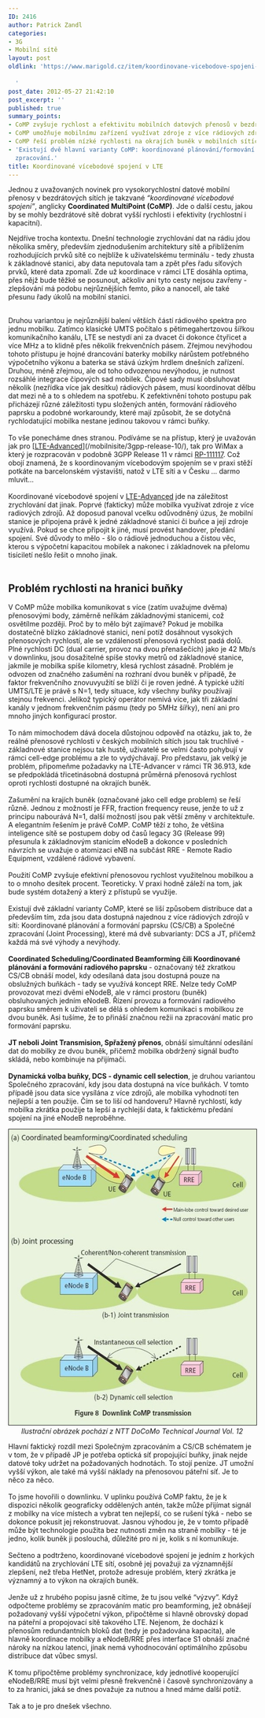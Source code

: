 ```yaml
---
ID: 2416
author: Patrick Zandl
categories:
- 3G
- Mobilní sítě
layout: post
oldlink: 'https://www.marigold.cz/item/koordinovane-vicebodove-spojeni-v-lte

  '
post_date: 2012-05-27 21:42:10
post_excerpt: ''
published: true
summary_points:
- CoMP zvyšuje rychlost a efektivitu mobilních datových přenosů v bezdrátových sítích.
- CoMP umožňuje mobilnímu zařízení využívat zdroje z více rádiových zdrojů současně.
- CoMP řeší problém nízké rychlosti na okrajích buněk v mobilních sítích.
- 'Existují dvě hlavní varianty CoMP: koordinované plánování/formování paprsku a společné
  zpracování.'
title: Koordinované vícebodové spojení v LTE
---
```


<p>Jednou z uvažovaných novinek pro vysokorychlostní datové mobilní přenosy v bezdrátových sítích je takzvané<em> “koordinované vícebodové spojení”</em>, anglicky <strong>Coordinated MultiPoint (CoMP)</strong>. Jde o další cestu, jakou by se mohly bezdrátové sítě dobrat vyšší rychlosti i efektivity (rychlostní i kapacitní).</p>


<!--more-->

<p>Nejdříve trocha kontextu. Dnešní technologie zrychlování dat na rádiu jdou několika směry, především zjednodušením architektury sítě a přiblížením rozhodujících prvků sítě co nejblíže k uživatelskému terminálu - tedy zhusta k základnové stanici, aby data neputovala tam a zpět přes řadu síťových prvků, které data zpomalí. Zde už koordinace v rámci LTE dosáhla optima, přes nějž bude těžké se posunout, ačkoliv ani tyto cesty nejsou zavřeny - zlepšování má podobu nejrůznějších femto, piko a nanocell, ale také přesunu řady úkolů na mobilní stanici. <br />

<br />Druhou variantou je nejrůznější balení větších částí rádiového spektra pro jednu mobilku. Zatímco klasické UMTS počítalo s pětimegahertzovou šířkou komunikačního kanálu, LTE se nestydí ani za dvacet či dokonce čtyřicet a více MHz a to klidně přes několik frekvenčních pásem. Zřejmou nevýhodou tohoto přístupu je hojné drancování baterky mobilky nárůstem potřebného výpočetního výkonu a baterka se stává úzkým hrdlem dnešních zařízení. Druhou, méně zřejmou, ale od toho odvozenou nevýhodou, je nutnost rozsáhlé integrace čipových sad mobilek. Čipové sady musí obsluhovat několik (nezřídka více jak desítku) rádiových pásem, musí koordinovat dělbu dat mezi ně a to s ohledem na spotřebu. K zefektivnění tohoto postupu pak přicházejí různé záležitosti typu složených antén, formování rádiového paprsku a podobné workaroundy, které mají způsobit, že se dotyčná rychlodatující mobilka nestane jedinou takovou v rámci buňky.<br /><br />To vše ponecháme dnes stranou. Podíváme se na přístup, který je uvažován jak pro [[LTE-Advanced](/mobilnisite/3gpp-release-10/)](/mobilnisite/3gpp-release-10/), tak pro WiMax a který je rozpracován v podobně 3GPP Release 11 v rámci <a href="http://www.3gpp.org/ftp/tsg_ran/TSG_RAN../TSGR_53/Docs/RP-111117.zip">RP-111117</a>. Což obojí znamená, že s koordinovaným vícebodovým spojením se v praxi stěží potkáte na barcelonském výstavišti, natož v LTE síti a v Česku … darmo mluvit... <br /><br />Koordinované vícebodové spojení v [LTE-Advanced](/mobilnisite/3gpp-release-10/) jde na záležitost zrychlování dat jinak. Poprvé (fakticky) může mobilka využívat zdroje z více radiových zdrojů. Až doposud panoval vcelku odůvodněný úzus, že mobilní stanice je připojena právě k jedné základnové stanici či buňce a její zdroje využívá. Pokud se chce připojit k jiné, musí provést handover, předání spojení. Své důvody to mělo - šlo o rádiově jednoduchou a čistou věc, kterou s výpočetní kapacitou mobilek a nakonec i základnovek na přelomu tisíciletí nešlo řešit o mnoho jinak.<br /><br /></p>

<h2>Problém rychlosti na hranici buňky</h2>
<p>V CoMP může mobilka komunikovat s více (zatím uvažujme dvěma) přenosovými body, záměrně neříkám základnovými stanicemi, což osvětílme později. Proč by to mělo být zajímavé? Pokud je mobilka dostatečně blízko základnové stanici, není potíž dosáhnout vysokých přenosových rychlostí, ale se vzdáleností přenosová rychlost padá dolů. Plné rychlosti DC (dual carrier, provoz na dvou přenašečích) jako je 42 Mb/s v downlinku, jsou dosažitelné spíše stovky metrů od základnové stanice, jakmile je mobilka spíše kilometry, klesá rychlost zásadně. Problém je odvozen od značného zašumění na rozhraní dvou buněk v případě, že faktor frekvenčního znovuvyužití se blíží či je roven jedné. A typické užití UMTS/LTE je právě s N=1, tedy situace, kdy všechny buňky používají stejnou frekvenci. Jelikož typický operátor nemívá více, jak tři základní kanály v jednom frekvenčním pásmu (tedy po 5MHz šířky), není ani pro mnoho jiných konfigurací prostor. <br /><br />To nám mimochodem dává docela důstojnou odpověď na otázku, jak to, že reálné přenosové rychlosti v českých mobilních sítích jsou tak truchlivé - základnové stanice nejsou tak hustě, uživatelé se velmi často pohybují v rámci cell-edge problému a zle to vydýchávají. Pro představu, jak velký je problém, připomeňme požadavky na LTE-Advancer v rámci TR 36.913, kde se předpokládá třicetinásobná dostupná průměrná přenosová rychlost oproti rychlosti dostupné na okrajích buněk. <br /><br />Zašumění na krajích buněk (označované jako cell edge problem) se řeší různě. Jednou z možností je FFR, fraction frequency reuse, jenže to už z principu nabourává N=1, další možností jsou pak větší změny v architektuře. A elegantním řešením je právě CoMP. CoMP těží z toho, že většina inteligence sítě se postupem doby od časů legacy 3G (Release 99) přesunula k základnovým stanicím eNodeB a dokonce v posledních návrzích se uvažuje o atomizaci eNB na subčást RRE - Remote Radio Equipment, vzdálené rádiové vybavení. <br /><br />Použití CoMP zvyšuje efektivní přenosovou rychlost využitelnou mobilkou a to o mnoho desítek procent. Teoreticky. V praxi hodně záleží na tom, jak bude systém dotažený a který z přístupů se využije. <br /><br />Existují dvě základní varianty CoMP, které se liší způsobem distribuce dat a především tím, zda jsou data dostupná najednou z více rádiových zdrojů v síti: Koordinované plánování a formování paprsku (CS/CB) a Společné zpracování (Joint Processing), které má dvě subvarianty: DCS a JT, přičemž každá má své výhody a nevýhody. <br /><br /><strong>Coordinated Scheduling/Coordinated Beamforming čili Koordinované plánování a formování radiového paprsku</strong> - označovaný též zkratkou CS/CB obnáší model, kdy odesílaná data jsou dostupná pouze na obslužných buňkách - tady se využívá koncept RRE. Nelze tedy CoMP provozovat mezi dvěmi eNodeB, ale v rámci prostoru (buněk) obsluhovaných jedním eNodeB. Řízení provozu a formování radiového paprsku směrem k uživateli se dělá s ohledem komunikaci s mobilkou ze dvou buněk. Asi tušíme, že to přináší značnou režii na zpracování matic pro formování paprsku. <br /><br /><strong>JT neboli </strong></span><strong>Joint Transmision, Spřažený přenos</strong>, obnáší simultánní odesílání dat do mobilky ze dvou buněk, přičemž mobilka obdržený signál buďto skládá, nebo kombinuje na přijímači. <br /><br /><strong>Dynamická volba buňky, DCS - dynamic cell selection</strong>, je druhou variantou Společného zpracování, kdy jsou data dostupná na více buňkách. V tomto případě jsou data sice vysílána z více zdrojů, ale mobilka vyhodnotí ten nejlepší a ten použije. Čím se to liší od handoveru? Hlavně rychlostí, kdy mobilka zkrátka použije ta lepší a rychlejší data, k faktickému předání spojení na jiné eNodeB neproběhne.<br /></span></p>

<p>
<div style="text-align: center;"><img src="/assets/lte-comp.jpg" border="1" alt="Lte comp" width="566" height="600" /><br /><em>Ilustrační obrázek pochází z NTT DoCoMo Technical Journal Vol. 12</em></div>
</p>

<p>Hlavní faktický rozdíl mezi Společným zpracováním a CS/CB schématem je v tom, že v případě JP je potřeba optická síť propojující buňky, jinak nejde datové toky udržet na požadovaných hodnotách. To stojí peníze. JT umožní vyšší výkon, ale také má vyšší náklady na přenosovou páteřní síť. Je to něco za něco. <br /><br />To jsme hovořili o downlinku. V uplinku používá CoMP faktu, že je k dispozici několik geograficky oddělených antén, takže může přijímat signál z mobilky na více místech a vybrat ten nejlepší, co se rušení týká - nebo se dokonce pokusit jej rekonstruovat. Jasnou výhodou je, že v tomto případě může být technologie použita bez nutnosti změn na straně mobilky - té je jedno, kolik buněk ji poslouchá, důležité pro ni je, kolik s ní komunikuje. <br /><br />Sečteno a podtrženo, koordinované vícebodové spojení je jedním z horkých kandidátů na zrychlování LTE sítí, osobně jej považuji za významnější zlepšení, než třeba HetNet, protože adresuje problém, který zkrátka je významný a to výkon na okrajích buněk. <br /><br />Jenže už z hrubého popisu jasně cítíme, že tu jsou velké “výzvy”. Když odpočteme problémy se zpracováním matic pro beamforming, jež obnášejí požadovaný vyšší výpočetní výkon, připočtěme si hlavně obrovský dopad na páteřní a propojovací sítě takového LTE. Nejenom, že dochází k přenosům redundantních bloků dat (tedy je požadována kapacita), ale hlavně koordinace mobilky a eNodeB/RRE přes interface S1 obnáší značné nároky na nízkou latenci, jinak nemá vyhodnocování optimálního způsobu distribuce dat vůbec smysl. <br /><br />K tomu připočtěme problémy synchronizace, kdy jednotlivé kooperující eNodeB/RRE musí být velmi přesně frekvenčně i časově synchronizovány a to za hranici, jaká se dnes považuje za nutnou a hned máme další potíž. <br /><br />Tak a to je pro dnešek všechno.<br /></p>
